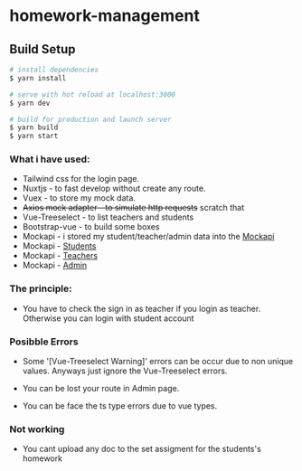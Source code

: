 # homework-management

## Build Setup

```bash
# install dependencies
$ yarn install

# serve with hot reload at localhost:3000
$ yarn dev

# build for production and launch server
$ yarn build
$ yarn start

```

### What i have used: 
- Tailwind css for the login page.
- Nuxtjs - to fast develop without create any route.
- Vuex - to store my mock data.
- <s>Axios mock adapter - to simulate http requests</s> scratch that
- Vue-Treeselect - to list teachers and students
- Bootstrap-vue - to build some boxes
- Mockapi - i stored my student/teacher/admin data into the [Mockapi](https://mockapi.io/)
- Mockapi - [Students](https://6192b13fd3ae6d0017da823e.mockapi.io/api/students)
- Mockapi - [Teachers](https://6192b13fd3ae6d0017da823e.mockapi.io/api/teachers)
- Mockapi - [Admin](https://6192b13fd3ae6d0017da823e.mockapi.io/api/admin)
### The principle: 
- You have to check the sign in as teacher if you login as teacher. Otherwise you can login with student account

### Posibble Errors

- Some '[Vue-Treeselect Warning]' errors can be occur due to non unique values. Anyways just ignore the Vue-Treeselect errors.

- You can be lost your route in Admin page.

- You can be face the ts type errors due to vue types.
### Not working

- You cant upload any doc to the set assigment for the students's homework


